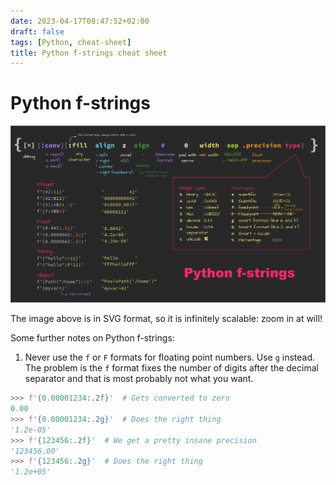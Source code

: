```yaml
---
date: 2023-04-17T08:47:52+02:00
draft: false
tags: [Python, cheat-sheet]
title: Python f-strings cheat sheet
---
```


# Python f-strings

![f-strings](python-f-strings.svg)

The image above is in SVG format, so it is infinitely scalable: zoom in at will!

Some further notes on Python f-strings:

1. Never use the `f` or `F` formats for floating point numbers. Use `g` instead.
   The problem is the `f` format fixes the number of digits after the decimal
   separator and that is most probably not what you want.

```python
>>> f'{0.00001234:.2f}'  # Gets converted to zero
0.00
>>> f'{0.00001234:.2g}'  # Does the right thing
'1.2e-05'
>>> f'{123456:.2f}'  # We get a pretty insane precision
'123456.00'
>>> f'{123456:.2g}'  # Does the right thing
'1.2e+05'
```